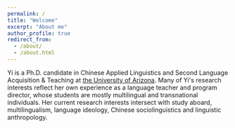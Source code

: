 ```yaml
---
permalink: /
title: "Welcome"
excerpt: "About me"
author_profile: true
redirect_from: 
  - /about/
  - /about.html
---
```


Yi is a Ph.D. candidate in Chinese Applied Linguistics and Second Language Acquisition & Teaching at [the University of Arizona](https://eas.arizona.edu/people/yiw). Many of Yi's research interests reflect her own experience as a language teacher and program director, whose students are mostly multilingual and transnational individuals. Her current research interests intersect with study aboard, multilingualism, language ideology, Chinese sociolinguistics and linguistic anthropology.
